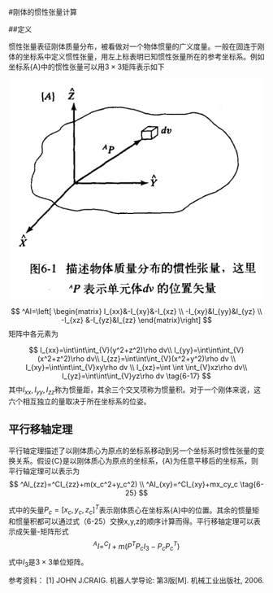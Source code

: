 #刚体的惯性张量计算

##定义

惯性张量表征刚体质量分布，被看做对一个物体惯量的广义度量。一般在固连于刚体的坐标系中定义惯性张量，用左上标表明已知惯性张量所在的参考坐标系。例如坐标系{A}中的惯性张量可以用$3\times 3$矩阵表示如下

![惯性张量的计算](image\惯性张量的计算.png)


$$
^AI=\left[
\begin{matrix}
I_{xx}&-I_{xy}&-I_{xz} \\
-I_{xy}&I_{yy}&I_{yz} \\
-I_{xz} &-I_{yz}&I_{zz}
\end{matrix}\right]
$$
矩阵中各元素为

$$
I_{xx}=\int\int\int_{V}(y^2+z^2)\rho dv\\
I_{yy}=\int\int\int_{V}(x^2+z^2)\rho dv\\
I_{zz}=\int\int\int_{V}(x^2+y^2)\rho dv \\
I_{xy}=\int\int\int_{V}xy\rho dv \\
I_{xz}=\int \int \int_{V}xz\rho dv\\
I_{yz}=\int\int\int_{V}yz\rho dv
\tag{6-17}
$$
其中$I_{xx},I_{yy},I_{zz}$称为惯量距，其余三个交叉项称为惯量积。对于一个刚体来说，这六个相互独立的量取决于所在坐标系的位姿。

## 平行移轴定理

平行轴定理描述了以刚体质心为原点的坐标系移动到另一个坐标系时惯性张量的变换关系。假设{C}是以刚体质心为原点的坐标系，{A}为任意平移后的坐标系，则平行轴定理可以表示为
$$
^AI_{zz}=^CI_{zz}+m(x_c^2+y_c^2) \\
^AI_{xy}=^CI_{xy}+mx_cy_c \tag{6-25}
$$

式中的矢量$P_c=[x_c,y_c,z_c]^T$表示刚体质心在坐标系{A}中的位置。其余的惯量矩和惯量积都可以通过式（6-25）交换x,y,z的顺序计算而得。平行移轴定理可以表示成矢量-矩阵形式
$$
^AI=^CI+m(P^TP_cI_3-P_cP_c^T) \tag{6-26}
$$
式中$I_3$是$3\times 3$单位矩阵。



参考资料： 
[1] JOHN J.CRAIG. 机器人学导论: 第3版[M]. 机械工业出版社, 2006.



